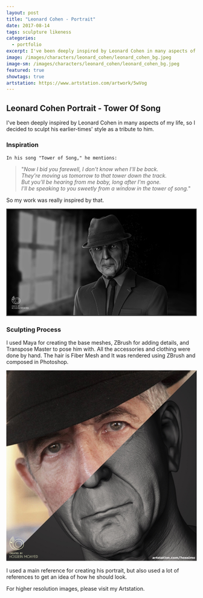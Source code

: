 ```yaml
---
layout: post
title: "Leonard Cohen - Portrait"
date: 2017-08-14
tags: sculpture likeness
categories:
  - portfolio
excerpt: I've been deeply inspired by Leonard Cohen in many aspects of my life, so I decided to sculpt his earlier-times' style as a tribute to him.
image: /images/characters/leonard_cohen/leonard_cohen_bg.jpeg
image-sm: /images/characters/leonard_cohen/leonard_cohen_bg.jpeg
featured: true
showtags: true
artstation: https://www.artstation.com/artwork/5wVog
---
```

## Leonard Cohen Portrait - Tower Of Song


I've been deeply inspired by Leonard Cohen in many aspects of my life, so I decided to sculpt his earlier-times' style as a tribute to him.


### Inspiration


    In his song "Tower of Song," he mentions:

> "*Now I bid you farewell, I don't know when I'll be back.<br />
> They're moving us tomorrow to that tower down the track.<br />
> But you'll be hearing from me baby, long after I'm gone.<br />
> I'll be speaking to you sweetly from a window in the tower of song.*"

So my work was really inspired by that.
	
  <img src="/images/characters/leonard_cohen/leonard_cohen_bg_wide.jpeg" alt="leonard_cohen_bg_wide" class="responsive">

### Sculpting Process

I used Maya for creating the base meshes, ZBrush for adding details, and Transpose Master to pose him with.
All the accessories and clothing were done by hand.
The hair is Fiber Mesh and It was rendered using ZBrush and composed in Photoshop.


<img src="/images/characters/leonard_cohen/reference_comarison.jpg" alt="reference_comarison" class="responsive">


I used a main reference for creating his portrait, but also used a lot of references to get an idea of how he should look.


For higher resolution images, please visit my Artstation.